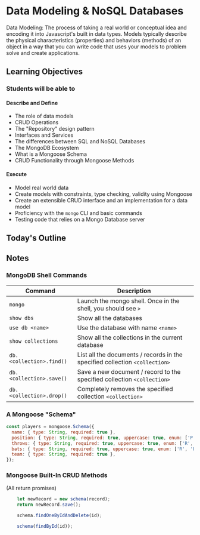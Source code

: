 # Data Modeling & NoSQL Databases

Data Modeling: The process of taking a real world or conceptual idea and encoding it into Javascript's built in data types. Models typically describe the physical characteristics (properties) and behaviors (methods) of an object in a way that you can write code that uses your models to problem solve and create applications.

## Learning Objectives

### Students will be able to

#### Describe and Define

- The role of data models
- CRUD Operations
- The "Repository" design pattern
- Interfaces and Services
- The differences between SQL and NoSQL Databases
- The MongoDB Ecosystem
- What is a Mongoose Schema
- CRUD Functionality through Mongoose Methods

#### Execute

- Model real world data
- Create models with constraints, type checking, validity using Mongoose
- Create an extensible CRUD interface and an implementation for a data model
- Proficiency with the `mongo` CLI and basic commands
- Testing code that relies on a Mongo Database server

## Today's Outline

<!-- To Be Completed By Instructor -->

## Notes

### MongoDB Shell Commands

| Command                  | Description                                                                 |
| ------------------------ | --------------------------------------------------------------------------- |
| `mongo`                  | Launch the mongo shell. Once in the shell, you should see `>`               |
| `show dbs`               | Show all the databases                                                      |
| `use db <name>`          | Use the database with name `<name>`                                         |
| `show collections`       | Show all the collections in the current database                            |
| `db.<collection>.find()` | List all the documents / records in the specified collection `<collection>` |
| `db.<collection>.save()` | Save a new document / record to the specified collection `<collection>`     |
| `db.<collection>.drop()` | Completely removes the specified collection `<collection>`                  |

### A Mongoose "Schema"

```javascript
const players = mongoose.Schema({
  name: { type: String, required: true },
  position: { type: String, required: true, uppercase: true, enum: ['P', 'C', '1B', '2B', '3B', 'SS', 'LF', 'RF', 'CF'] },
  throws: { type: String, required: true, uppercase: true, enum: ['R', 'L'] },
  bats: { type: String, required: true, uppercase: true, enum: ['R', 'L'] },
  team: { type: String, required: true },
});
```

### Mongoose Built-In CRUD Methods

(All return promises)

```javascript
    let newRecord = new schema(record);
    return newRecord.save();

    schema.findOneByIdAndDelete(id);

    schema(findById(id));

```
